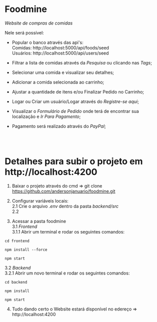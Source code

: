 # Foodmine

*Website de compras de comidas*

Nele será possível:<br>  
  - Popular o banco através das api's: <br>
    Comidas: http://localhost:5000/api/foods/seed <br>
    Usuários: http://localhost:5000/api/users/seed <br>
  
  - Filtrar a lista de comidas através da *Pesquisa* ou clicando nas *Tags*; <br>
  - Selecionar uma comida e visualizar seu detalhes; <br>     
  - Adicionar a comida selecionada ao carrinho; <br>
  - Ajustar a quantidade de itens e/ou Finalizar Pedido no Carrinho; <br>
  - Logar ou Criar um usuário/Logar através do *Registre-se aqui*; <br>
  - Visualizar o *Formulário de Pedido* onde terá de encontrar sua localização e *Ir Para Pagamento*; <br>
  - Pagamento será realizado através do *PayPal*;

<br><br>

# Detalhes para subir o projeto em http://localhost:4200
1. Baixar o projeto através do cmd => git clone https://github.com/andersonjanuario/foodmine.git <br>

2. Configurar variáveis locais: <br>
  2.1 Crie o arquivo *.env* dentro da pasta *backend/src* <br>
  2.2 
 

3. Acessar a pasta foodmine <br>
3.1 *Frontend* <br>
3.1.1 Abrir um terminal e rodar os seguintes comandos: <br>
```
cd frontend
```
```
npm install --force
```
```
npm start
```
3.2 *Backend* <br>
3.2.1 Abrir um novo terminal e rodar os seguintes comandos: <br>
```
cd backend
```
```
npm install
```
```
npm start
```
4. Tudo dando certo o Website estará disponível no edereço => http://localhost:4200
